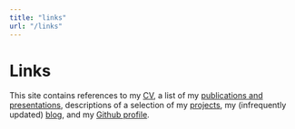 ```yaml
---
title: "links"
url: "/links"
---
```


# Links

This site contains references to my [CV][cv], a list of my [publications and
presentations][pubs], descriptions of a selection of my [projects][proj], my
(infrequently updated) [blog][blog], and my [Github profile][git]. 

[cv]: /media/wbthomason.cv.pdf
[pubs]: /publications
[proj]: /projects
[blog]: https://wbthomason.github.io/blog
[git]: https://github.com/wbthomason
